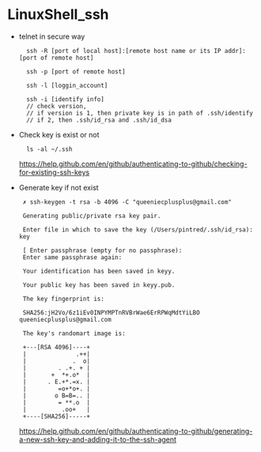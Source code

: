 # LinuxShell_ssh

* telnet in secure way

        ssh -R [port of local host]:[remote host name or its IP addr]:[port of remote host]

        ssh -p [port of remote host]

        ssh -l [loggin_account]

        ssh -i [identify info]
        // check version,
        // if version is 1, then private key is in path of .ssh/identify
        // if 2, then .ssh/id_rsa and .ssh/id_dsa

 * Check key is exist or not
 
         ls -al ~/.ssh
 
      https://help.github.com/en/github/authenticating-to-github/checking-for-existing-ssh-keys
 
 * Generate key if not exist
 
        ✗ ssh-keygen -t rsa -b 4096 -C "queeniecplusplus@gmail.com"
           
        Generating public/private rsa key pair.
        
        Enter file in which to save the key (/Users/pintred/.ssh/id_rsa): key 
        
        [ Enter passphrase (empty for no passphrase): 
        Enter same passphrase again: 
        
        Your identification has been saved in keyy.
        
        Your public key has been saved in keyy.pub.
        
        The key fingerprint is:
        
        SHA256:jH2Vo/6z1iEv0INPYMPTnRVBrWae6ErRPWqMdtYiLBO queeniecplusplus@gmail.com
        
        The key's randomart image is:
        
        +---[RSA 4096]----+
        |              .++|
        |             .  o|
        |         . .+. + |
        |       +  *+.o*  |
        |      . E.+*.=x. |
        |         =o+*o+. |
        |        o B=B=.. |
        |         = **.o  |
        |          .oo+   |
        +----[SHA256]-----+

      https://help.github.com/en/github/authenticating-to-github/generating-a-new-ssh-key-and-adding-it-to-the-ssh-agent
  
  
    
    
   
